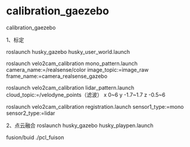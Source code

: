 # calibration_gaezebo
calibration_gaezebo

1、标定

 roslaunch husky_gazebo husky_user_world.launch
 
roslaunch velo2cam_calibration mono_pattern.launch camera_name:=/realsense/color image_topic:=image_raw frame_name:=camera_realsense_gazebo

roslaunch velo2cam_calibration lidar_pattern.launch cloud_topic:=/velodyne_points（滤波） x 0~6  y -1.7~1.7  z -0.5~6

roslaunch velo2cam_calibration registration.launch sensor1_type:=mono sensor2_type:=lidar

2、点云融合
 roslaunch husky_gazebo husky_playpen.launch
 
 fusion/buid   ./pcl_fuison

